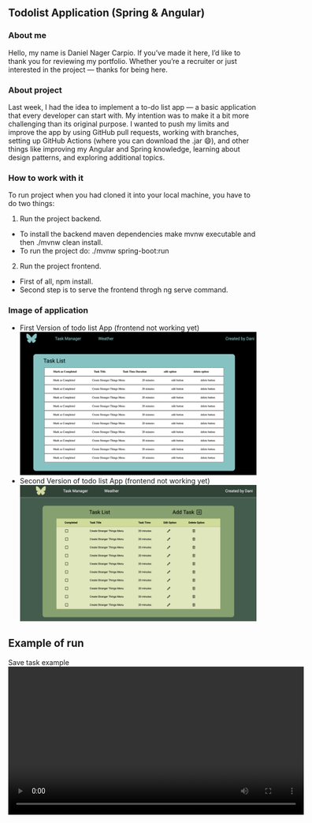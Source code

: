## Todolist Application (Spring & Angular)

### About me

Hello, my name is Daniel Nager Carpio. If you’ve made it here, I’d like to thank you for reviewing my portfolio. Whether you’re a recruiter or just interested in the project — thanks for being here.

### About project

Last week, I had the idea to implement a to-do list app — a basic application that every developer can start with. My intention was to make it a bit more challenging than its original purpose. I wanted to push my limits and improve the app by using GitHub pull requests, working with branches, setting up GitHub Actions (where you can download the .jar 😄), and other things like improving my Angular and Spring knowledge, learning about design patterns, and exploring additional topics.

### How to work with it

To run project when you had cloned it into your local machine, you have to do two things:

1. Run the project backend.

- To install the backend maven dependencies make mvnw executable and then ./mvnw clean install.
- To run the project do: ./mvnw spring-boot:run

2. Run the project frontend.

- First of all, npm install.
- Second step is to serve the frontend throgh ng serve command.

### Image of application

- First Version of todo list App (frontend not working yet)
  ![First Version Preview](todolist-frontend/src/assets/app-evolution/first-screen-version.png)
- Second Version of todo list App (frontend not working yet)
  ![Second Version Preview](todolist-frontend/src/assets/app-evolution/first-screen-second-version.png)

## Example of run

Save task example
<video width="600" controls>

  <source src="http://www.reservacafe.com/wp-content/uploads/2025/06/output.mp4" type="video/mp4" />
</video>

